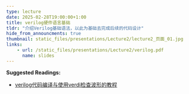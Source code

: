 ```yaml
---
type: lecture
date: 2025-02-28T19:00:00+1:00
title: verilog硬件语言基础
tldr: "介绍Verilog基础语法，以此为基础去完成后续的代码设计"
hide_from_announcments: true
thumbnail: static_files/presentations/Lecture2/lecture2_页面_01.jpg
links: 
    - url: /static_files/presentations/Lecture2/verilog.pdf
      name: slides
---
```


**Suggested Readings:**
- [verilog代码编译与使用verdi检查波形的教程](https://blog.csdn.net/JasonFuyz/article/details/107508893)